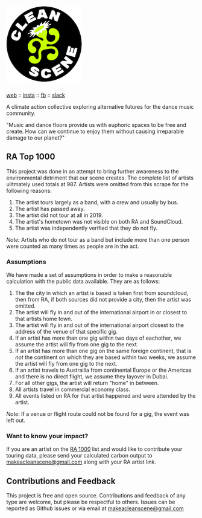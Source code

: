 # ![CleanScene](https://github.com/bineferg/cleanscene/blob/master/fixtures/logo.jpg)

[web](https://cleanscene.club) :: [insta](https://www.instagram.com/cleanscene.club) :: [fb](https://www.facebook.com/makeacleanscene) :: [slack](https://docs.google.com/forms/d/e/1FAIpQLSealSPbCRCFFmxXfYZdQ-Yglb7DMb0RQnOD5q1e7Uc8Frw7Zg/viewform?gxids=7628)

A climate action collective exploring alternative futures for the dance music community.

"Music and dance floors provide us with euphoric spaces to be free and create. How can we continue to enjoy them without causing irreparable damage to our planet?"

## RA Top 1000

This project was done in an attempt to bring further awareness to the environmental detriment that our scene creates. The complete list of artists ulitmately used totals at 987. Artists were omitted from this scrape for the following reasons:
1. The artist tours largely as a band, with a crew and usually by bus.
1. The artist has passed away.
1. The artist did not tour at all in 2019.
1. The artist's hometown was not visible on both RA and SoundCloud.
1. The artist was independently verified that they do not fly.

*Note:* Artists who do not tour as a band but include more than one person were counted as many times as people are in the act.


### Assumptions
We have made a set of assumptions in order to make a reasonable calculation with the public data available. They are as follows:
1. The the city in which an artist is based is taken first from soundcloud, then from RA, if both sources did not provide a city, then the artist was omitted.
1. The artist will fly in and out of the international airport in or closest to that artists home town.
1. The artist will fly in and out of the international airport closest to the address of the venue of that specific gig.
1. If an artist has more than one gig within two days of eachother, we assume the artist will fly from one gig to the next.
1. If an artist has more than one gig on the same foreign continent, that is _not_ the continent on which they are based within two weeks, we assume the artist will fly from one gig to the next.
1. If an artist travels to Austrailia from continental Europe or the Americas and there is no direct flight, we assume they layover in Dubai. 
1. For all other gigs, the artist will return "home" in between.
1. All artists travel in commercial economy class.
1. All events listed on RA for that artist happened and were attended by the artist.

*Note*: If a venue or flight route could not be found for a gig, the event was left out.

### Want to know your impact?
If you are an artist on the [RA 1000](https://web.archive.org/web/20210101022731/https://www.residentadvisor.net/dj.aspx) list and would like to contribute your touring data, please send your calculated carbon output to makeacleanscene@gmail.com along with your RA artist link.


## Contributions and Feedback

This project is free and open source. Contributions and feedback of any type are welcome, but please be respectful to others. Issues can be reported as Github issues or via email at makeacleanscene@gmail.com
